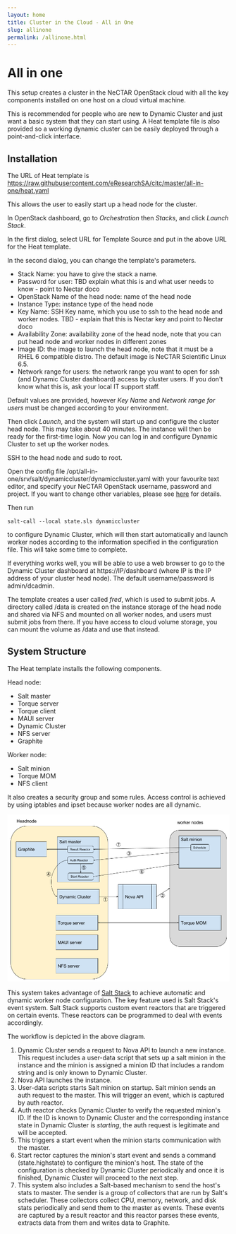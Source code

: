 ```yaml
---
layout: home
title: Cluster in the Cloud - All in One
slug: allinone
permalink: /allinone.html
---
```

# All in one

This setup creates a cluster in the NeCTAR OpenStack cloud with all the key components installed on one host on a cloud virtual machine.

This is recommended for people who are new to Dynamic Cluster and just want a basic system that they can start using.
A Heat template file is also provided so a working dynamic cluster can be easily deployed through a point-and-click interface.

## Installation

The URL of Heat template is https://raw.githubusercontent.com/eResearchSA/citc/master/all-in-one/heat.yaml

This allows the user to easily start up a head node for the cluster.

In OpenStack dashboard, go to *Orchestration* then *Stacks*, and click *Launch Stack*.

In the first dialog, select URL for Template Source and put in the above URL for the Heat template.

In the second dialog, you can change the template's parameters.

* Stack Name: you have to give the stack a name.
* Password for user: TBD explain what this is and what user needs to know - point to Nectar doco
* OpenStack Name of the head node: name of the head node
* Instance Type: instance type of the head node
* Key Name: SSH Key name, which you use to ssh to the head node and worker nodes. TBD - explain that this is Nectar key and point to Nectar doco 
* Availability Zone: availability zone of the head node, note that you can put head node and worker nodes in different zones
* Image ID: the image to launch the head node, note that it must be a RHEL 6 compatible distro. The default image is NeCTAR Scientific Linux 6.5.
* Network range for users: the network range you want to open for ssh (and Dynamic Cluster dashboard) access by cluster users. If you don't know what this is, ask your local IT support staff.

Default values are provided, however *Key Name* and *Network range for users* must be changed according to your environment.

Then click *Launch*, and the system will start up and configure the cluster head node. This may take about 40 minutes. The instance will then be ready for the first-time login. Now you can log in and configure Dynamic Cluster to set up the worker nodes.

SSH to the head node and sudo to root.

Open the config file /opt/all-in-one/srv/salt/dynamiccluster/dynamiccluster.yaml with your favourite text editor, and specify your NeCTAR OpenStack username, password and project. If you want to change other variables, please see [here](http://eresearchsa.github.io/dynamiccluster/deploy.html#configuration) for details.

Then run

	salt-call --local state.sls dynamiccluster
	
to configure Dynamic Cluster, which will then start automatically and launch worker nodes according to the information specified in the configuration file. This will take some time to complete.

If everything works well, you will be able to use a web browser to go to the Dynamic Cluster dashboard at https://IP/dashboard (where IP is the IP address of your cluster head node). The default username/password is admin/dcadmin.

The template creates a user called *fred*, which is used to submit jobs. A directory called /data is created on the instance storage of the head node and shared via NFS and mounted on all worker nodes, and users must submit jobs from there. If you have access to cloud volume storage, you can mount the volume as /data and use that instead.

## System Structure

The Heat template installs the following components.

Head node:

* Salt master
* Torque server
* Torque client
* MAUI server
* Dynamic Cluster
* NFS server
* Graphite

Worker node:

* Salt minion
* Torque MOM
* NFS client

It also creates a security group and some rules. Access control is achieved by using iptables and ipset because worker nodes are all dynamic.

<img src="./images/all-in-one-components.png" alt="All-in-one components"  />

This system takes advantage of [Salt Stack](http://saltstack.com/community/) to achieve automatic and dynamic worker node configuration. The key feature used is Salt Stack's event system. Salt Stack supports custom event reactors that are triggered on certain events. These reactors can be programmed to deal with events accordingly.

The workflow is depicted in the above diagram.

1. Dynamic Cluster sends a request to Nova API to launch a new instance. This request includes a user-data script that sets up a salt minion in the instance and the minion is assigned a minion ID that includes a random string and is only known to Dynamic Cluster.
2. Nova API launches the instance.
3. User-data scripts starts Salt minion on startup. Salt minion sends an auth request to the master. This will trigger an event, which is captured by auth reactor.
4. Auth reactor checks Dynamic Cluster to verify the requested minion's ID. If the ID is known to Dynamic Cluster and the corresponding instance state in Dynamic Cluster is _starting_, the auth request is legitimate and will be accepted. 
5. This triggers a start event when the minion starts communication with the master.
6. Start rector captures the minion's start event and sends a command (state.highstate) to configure the minion's host. The state of the configuration is checked by Dynamic Cluster periodically and once it is finished, Dynamic Cluster will proceed to the next step.
7. This system also includes a Salt-based mechanism to send the host's stats to master. The sender is a group of collectors that are run by Salt's scheduler. These collectors collect CPU, memory, network, and disk stats periodically and send them to the master as events. These events are captured by a result reactor and this reactor parses these events, extracts data from them and writes data to Graphite.

